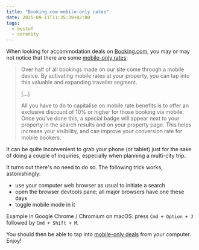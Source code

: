 ```yaml
---
title: "Booking.com mobile-only rates"
date: 2025-09-11T11:35:39+02:00
tags:
  - bestof
  - serenity
---
```


When looking for accommodation deals on [Booking.com](https://booking.com), you
may or may not notice that there are some [mobile-only
rates](https://partner.booking.com/en-gb/solutions/mobile-rates):

> Over half of all bookings made on our site come through a mobile device. By
> activating mobile rates at your property, you can tap into this valuable and
> expanding traveller segment.
>
> [...]
>
> All you have to do to capitalise on mobile rate benefits is to offer an
> exclusive discount of 10% or higher for those booking via mobile. Once you've
> done this, a special badge will appear next to your property in the search
> results and on your property page. This helps increase your visibility, and
> can improve your conversion rate for mobile bookers.

It can be quite inconvenient to grab your phone (or tablet) just for the sake of
doing a couple of inquiries, especially when planning a multi-city trip.

It turns out there's no need to do so. The following trick works, astonishingly:

- use your computer web browser as usual to initiate a search
- open the browser devtools pane; all major browsers have one these days
- toggle mobile mode in it

Example in Google Chrome / Chromium on macOS: press `Cmd + Option + J` followed
by `Cmd + Shift + M`.

You should then be able to tap into [mobile-only
deals](https://en.wikipedia.org/wiki/Dark_pattern) from your computer. Enjoy!
